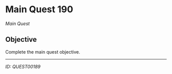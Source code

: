 # Main Quest 190

*Main Quest*

## Objective
Complete the main quest objective.

---
*ID: QUEST00189*